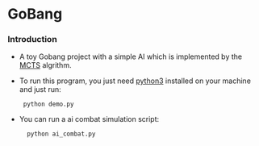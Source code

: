 # GoBang

### Introduction

*  A toy Gobang project with a simple AI which is implemented by the [MCTS](https://en.wikipedia.org/wiki/Monte_Carlo_tree_search) algrithm.

*  To run this program, you just need [python3](https://www.python.org/downloads/) installed on your machine and just run:

		python demo.py

* You can run a ai combat simulation script:

		python ai_combat.py

